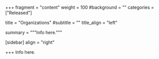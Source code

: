 +++
fragment = "content"
weight = 100
#background = ""
categories = ["Released"]

title = "Organizations"
#subtitle = ""
title_align = "left"

summary = """Info here."""

[sidebar]
  align = "right"

+++
Info here.
